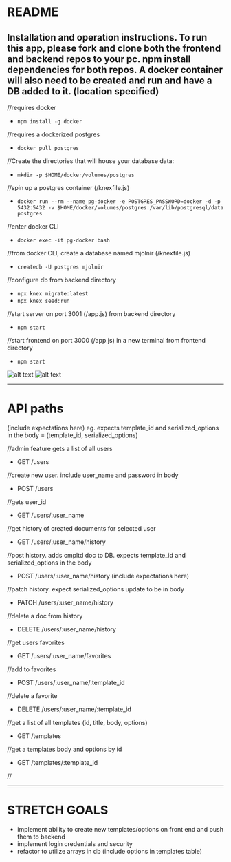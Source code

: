 # README
Installation and operation instructions. To run this app, please fork and clone both the frontend and backend repos to your pc. npm install dependencies for both repos. A docker container will also need to be created and run and have a DB added to it. (location specified)
---
//requires docker
- `npm install -g docker`

//requires a dockerized postgres
- `docker pull postgres`

//Create the directories that will house your database data:
- `mkdir -p $HOME/docker/volumes/postgres`

//spin up a postgres container (/knexfile.js)
- `docker run --rm --name pg-docker -e POSTGRES_PASSWORD=docker -d -p 5432:5432 -v $HOME/docker/volumes/postgres:/var/lib/postgresql/data postgres`

//enter docker CLI
- `docker exec -it pg-docker bash`

//from docker CLI, create a database named mjolnir (/knexfile.js)
- `createdb -U postgres mjolnir`

//configure db from backend directory
- `npx knex migrate:latest`
- `npx knex seed:run`

//start server on port 3001 (/app.js) from backend directory
- `npm start`

//start frontend on port 3000 (/app.js) in a new terminal from frontend directory
- `npm start`

![alt text](http://url/to/img.png)
![alt text](https://github.com/[username]/[reponame]/blob/[branch]/image.jpg?raw=true)

---
# API paths
(include expectations here) eg. expects template_id and serialized_options in the body = (template_id, serialized_options)

//admin feature gets a list of all users
- GET /users

//create new user. include user_name and password in body
- POST /users

//gets user_id
- GET /users/:user_name

//get history of created documents for selected user
- GET /users/:user_name/history

//post history. adds cmpltd doc to DB. expects template_id and serialized_options in the body
- POST /users/:user_name/history
(include expectations here)

//patch history. expect serialized_options update to be in body
- PATCH /users/:user_name/history

//delete a doc from history
- DELETE /users/:user_name/history

//get users favorites
- GET /users/:user_name/favorites

//add to favorites
- POST /users/:user_name/:template_id

//delete a favorite
- DELETE /users/:user_name/:template_id

//get a list of all templates (id, title, body, options)
- GET /templates

//get a templates body and options by id
- GET /templates/:template_id

//


---
# STRETCH GOALS

- implement ability to create new templates/options on front end and push them to backend
- implement login credentials and security
- refactor to utilize arrays in db  (include options in templates table)
